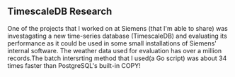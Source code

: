 
## TimescaleDB Research
One of the projects that I worked on at Siemens (that I'm able to share) was investagating a new time-series database (TimescaleDB) and evaluating its performance as it could be used in some small installations of Siemens' internal software. The weather data used for evaluation has over a million records.The batch intersrting method that I used(a Go script) was about 34 times faster than PostgreSQL's built-in COPY!



